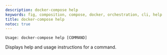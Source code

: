 ```yaml
---
description: docker-compose help
keywords: fig, composition, compose, docker, orchestration, cli, help
title: docker-compose help
notoc: true
---
```


```none
Usage: docker-compose help [COMMAND]
```

Displays help and usage instructions for a command.
